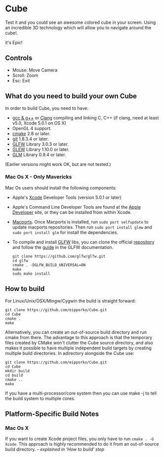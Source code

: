 Cube
========================

Test it and you could see an awesome colored cube in your screen.
Using an incredible 3D technology which will allow you to navigate around the cube!. 

it's Epic!


Controls
-------------------------
* Mouse: Move Camera
* Scroll: Zoom
* Esc: Exit


What do you need to build your own Cube
----------------------------------------
In order to build Cube, you need to have:
* [gcc & g++](http://gcc.gnu.org/) or [Clang](http://clang.llvm.org/) compiling and linking C, C++ (if clang, need at least v5.0, Xcode 5.0.1 on OS X)
* OpenGL 4 support.
* [cmake](http://www.cmake.org/) 2.8 or later. 
* [git](http://git-scm.com/) 1.8.3.4 or later. 
* [GLFW](http://www.glfw.org/) Library 3.0.3 or later.
* [GLEW](http://glew.sourceforge.net/) Library 1.10.0 or later.
* [GLM](http://glm.g-truc.net/) Library 0.9.4 or later.

(Earlier versions might work OK, but are not tested.)

### Mac Os X - Only Mavericks
Mac Os users should install the following components:
* Apple's [Xcode](https://developer.apple.com/technologies/tools/) Developer Tools (version 5.0.1 or later) 
* Apple's Command Line Developer Tools are found at the [Apple Developer](https://developer.apple.com/downloads/) site, or they can be installed from within Xcode.
* [Macports](http://www.macports.org/). Once Macports is installed, run `sudo port selfupdate` to update macports repositories. Then run `sudo port install glew` and `sudo port install glm` for install the dependencies.
* To compile and install [GLFW](http://www.glfw.org/) libs, you can clone the official [repository](https://github.com/glfw/glfw) and follow the [guide](http://www.glfw.org/docs/latest/compile.html) in the GLFW documentation.
  
  ```
  git clone https://github.com/glfw/glfw.git
  cd glfw
  cmake . -DGLFW_BUILD_UNIVERSAL=ON
  make
  sudo make install
  ```

How to build
-------------------------------
For Linux/Unix/OSX/Mingw/Cygwin the build is straight forward:
```
git clone https://github.com/eipporko/Cube.git
cd Cube
cmake .
make
```

Alternatively, you can create an out-of-source build directory and run cmake from there. The advantage to this approach is that the
temporary files created by CMake won't clutter the Cube source directory, and also makes it possible to have multiple
independent build targets by creating multiple build directories. In adirectory alongside the Cube use:

```
git clone https://github.com/eipporko/Cube.git
cd Cube
mkdir build
cd build
cmake ..
make
```

If you have a multi-processor/core system then you can use make -j <numcores> to tell the build system to multiple cores.



Platform-Specific Build Notes
--------------------------------

### Mac Os X
If you want to create Xcode project files, you only have to run `cmake . -G Xcode`. 
This approach is highly recommended to do it from an out-of-source build directory. *- explained in 'How to build' step*
